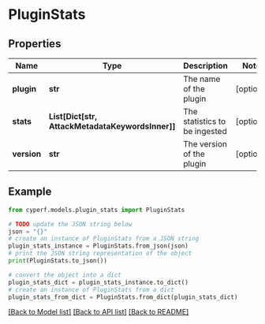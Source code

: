 # PluginStats


## Properties

Name | Type | Description | Notes
------------ | ------------- | ------------- | -------------
**plugin** | **str** | The name of the plugin | [optional] 
**stats** | **List[Dict[str, AttackMetadataKeywordsInner]]** | The statistics to be ingested | [optional] 
**version** | **str** | The version of the plugin | [optional] 

## Example

```python
from cyperf.models.plugin_stats import PluginStats

# TODO update the JSON string below
json = "{}"
# create an instance of PluginStats from a JSON string
plugin_stats_instance = PluginStats.from_json(json)
# print the JSON string representation of the object
print(PluginStats.to_json())

# convert the object into a dict
plugin_stats_dict = plugin_stats_instance.to_dict()
# create an instance of PluginStats from a dict
plugin_stats_from_dict = PluginStats.from_dict(plugin_stats_dict)
```
[[Back to Model list]](../README.md#documentation-for-models) [[Back to API list]](../README.md#documentation-for-api-endpoints) [[Back to README]](../README.md)


